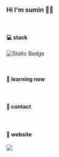### Hi I'm sumin 🙌🏻
<br>

#### 💻 stack
![Static Badge](https://img.shields.io/badge/Spring-%236DB33F?style=flat-square&logo=Spring&logoColor=white)

<br>

#### 🌱 learning now
<br>

#### 📩 contact
<br>

#### 🐥 website

<a href="https://velog.io/@proysm5154"><img src="https://img.shields.io/badge/Blog-20C997?style=flat-square&logo=Velog&logoColor=white"/></a>

<br>

<!--
**proysm/proysm** is a ✨ _special_ ✨ repository because its `README.md` (this file) appears on your GitHub profile.

Here are some ideas to get you started:

- 🔭 I’m currently working on ...
- 🌱 I’m currently learning ...
- 👯 I’m looking to collaborate on ...
- 🤔 I’m looking for help with ...
- 💬 Ask me about ...
- 📫 How to reach me: ...
- 😄 Pronouns: ...
- ⚡ Fun fact: ...
-->
